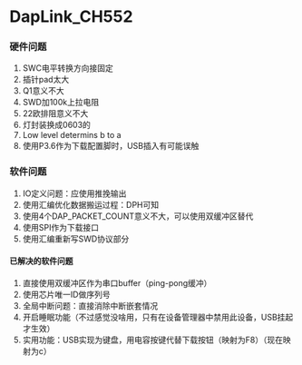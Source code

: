 # DapLink_CH552

### 硬件问题

1. SWC电平转换方向接固定
2. 插针pad太大
3. Q1意义不大
4. SWD加100k上拉电阻
5. 22欧排阻意义不大
6. 灯封装换成0603的
7. Low level determins b to a 
8. 使用P3.6作为下载配置脚时，USB插入有可能误触

### 软件问题

1. IO定义问题：应使用推挽输出
6. 使用汇编优化数据搬运过程：DPH可知
7. 使用4个DAP_PACKET_COUNT意义不大，可以使用双缓冲区替代
5. 使用SPI作为下载接口
5. 使用汇编重新写SWD协议部分

#### 已解决的软件问题

1. 直接使用双缓冲区作为串口buffer（ping-pong缓冲）
2. 使用芯片唯一ID做序列号
3. 全局中断问题：直接消除中断嵌套情况
4. 开启睡眠功能（不过感觉没啥用，只有在设备管理器中禁用此设备，USB挂起才生效）
5. 实用功能：USB实现为键盘，用电容按键代替下载按钮（映射为F8）（现在映射为c）